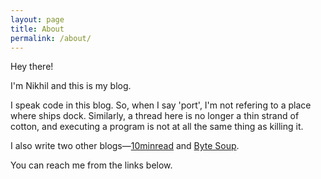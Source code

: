 ```yaml
---
layout: page
title: About
permalink: /about/
---
```


Hey there!

I'm Nikhil and this is my blog.

I speak code in this blog.
So, when I say 'port', I'm not refering to a place where ships dock. Similarly, a thread here is no longer a thin strand of cotton, and executing a program is not at all the same thing as killing it.

I also write two other blogs—[10minread](https://10minread.blogspot.com) and [Byte Soup](https://bytesoup.blogspot.com).

You can reach me from the links below.

